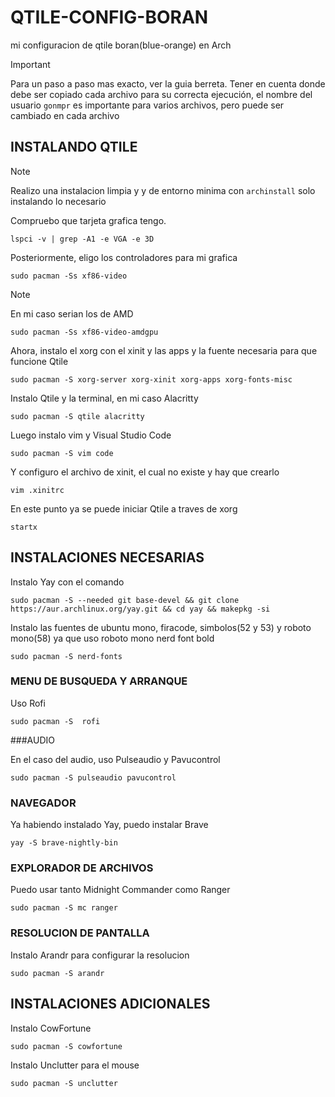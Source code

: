 # QTILE-CONFIG-BORAN
mi configuracion de qtile boran(blue-orange) en Arch
>[!IMPORTANT]
> Para un paso a paso mas exacto, ver la guia berreta. Tener en cuenta donde debe ser copiado cada archivo para su correcta ejecución,
>el nombre del usuario ```gonmpr``` es importante para varios archivos, pero puede ser cambiado en cada archivo 

                                                                                                                                                                                         
## INSTALANDO QTILE                                                                                                                                                                                            
                                                                                                                                                                                                
                                                                                                                                                                        

>[!NOTE]
> Realizo una instalacion limpia y y de entorno minima con ```archinstall``` solo instalando lo necesario

Compruebo que tarjeta grafica tengo.                     
```
lspci -v | grep -A1 -e VGA -e 3D
```
                                                                                                                                                                                                                                        
Posteriormente, eligo los controladores para mi grafica                      
```
sudo pacman -Ss xf86-video
```
                                                                                                                                                                                                                                        
>[!NOTE]
> En mi caso serian los de AMD
```
sudo pacman -Ss xf86-video-amdgpu
```
                                                                                                                                                                                                                                        
Ahora, instalo el xorg con el xinit y las apps y la fuente necesaria para que funcione Qtile
```
sudo pacman -S xorg-server xorg-xinit xorg-apps xorg-fonts-misc
```
                                                                                                                                                                                                                                        

Instalo Qtile y la terminal, en mi caso Alacritty 
```
sudo pacman -S qtile alacritty
```
                                                                                                                                                                                                                                        
Luego instalo vim y Visual Studio Code
```
sudo pacman -S vim code
```
                                                                                                                                                                                                                                        
Y configuro el archivo de xinit, el cual no existe y hay que crearlo                                                                    

```
vim .xinitrc                                                                                      
```
                                                                                                                                                                                                                                        
En este punto ya se puede iniciar Qtile a traves de xorg                                                                                    
```
startx
```
                                                                                                                                                                                                                                        
                                                                                                                                                                                                                                        
## INSTALACIONES NECESARIAS
                                                                                                                                                                                                                                        
                                                                                                                                                                                                                                        
Instalo Yay con el comando    
```
sudo pacman -S --needed git base-devel && git clone https://aur.archlinux.org/yay.git && cd yay && makepkg -si
```
                                                                                                                                                                                                                                        
Instalo las fuentes de ubuntu mono, firacode, simbolos(52 y 53) y roboto mono(58) ya que uso roboto mono nerd font bold                                                                                                                                                       
```
sudo pacman -S nerd-fonts 
```
                                                                                                                                                                                                                                        
### MENU DE BUSQUEDA Y ARRANQUE
Uso Rofi
```
sudo pacman -S  rofi
```
                                                                                                                                                                                
                                                                                                                                                                                                                                        
###AUDIO
                                                                                                                                                                                                                          


En el caso del audio, uso Pulseaudio y Pavucontrol
```
sudo pacman -S pulseaudio pavucontrol
```
                                                                                                                                                                                                                                        
                                                                                                                                                                                                                                        
### NAVEGADOR
                                                                                                                                                                                                                                        
Ya habiendo instalado Yay, puedo instalar Brave
```
yay -S brave-nightly-bin
```
                                                                                                                                                                                                                                        
                                                                                                                                                                                                                                        
### EXPLORADOR DE ARCHIVOS
                                                                                                                                                                                                                                        
Puedo usar tanto Midnight Commander como Ranger
```
sudo pacman -S mc ranger
```
                                                                                                                                                                                                                                        
                                                                                                     
### RESOLUCION DE PANTALLA
                                                                                                                                                                                                                                        
Instalo Arandr para configurar la resolucion                                                                                                                                                                                                                 
```
sudo pacman -S arandr
```                                                                                                                                                                                                                                     
                                                                                                                                                                                                                                                                                                         

## INSTALACIONES ADICIONALES                                                                           
                                                                                                                                                                                                                                        
Instalo CowFortune                                                                                                                                                                                      
```  
sudo pacman -S cowfortune
```
                                                                                                                                                                                                                                        
Instalo Unclutter para el mouse                                                                                                           
```  
sudo pacman -S unclutter
```  
